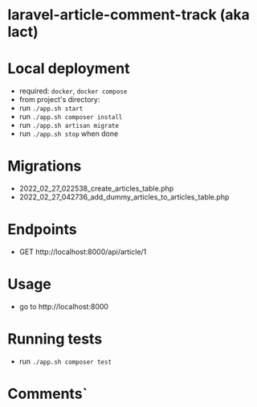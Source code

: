 # laravel-article-comment-track (aka lact)

# Local deployment
* required: `docker`, `docker compose`
* from project's directory:
* run `./app.sh start`
* run `./app.sh composer install`
* run `./app.sh artisan migrate`
* run `./app.sh stop` when done

# Migrations
* 2022_02_27_022538_create_articles_table.php
* 2022_02_27_042736_add_dummy_articles_to_articles_table.php

# Endpoints
* GET http://localhost:8000/api/article/1

# Usage
* go to http://localhost:8000

# Running tests
* run `./app.sh composer test`

# Comments`
